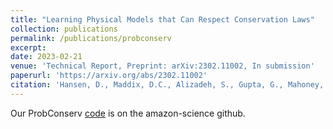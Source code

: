 ```yaml
---
title: "Learning Physical Models that Can Respect Conservation Laws"
collection: publications
permalink: /publications/probconserv
excerpt:
date: 2023-02-21
venue: 'Technical Report, Preprint: arXiv:2302.11002, In submission'
paperurl: 'https://arxiv.org/abs/2302.11002'
citation: 'Hansen, D., Maddix, D.C., Alizadeh, S., Gupta, G., Mahoney, M.W. (2023). &quot;Learning Physical Models that Can Respect Conservation Laws.&quot; <i>Technical Report, Preprint: arXiv:2302.11002, In submission</i>.'
---
```


Our ProbConserv [code](https://github.com/amazon-science/probconserv) is on the amazon-science github.
